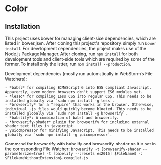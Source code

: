 # Color

## Installation

This project uses bower for managing client-side dependencies, which are listed in bower.json. After cloning this project's repository, simply run `bower install`.
For development dependencies, the project makes use of the Node.js Package Manager. After cloning, run `npm install` for both development tools and client-side tools which are required by some of the former. To install only the latter, run `npm install --production`.

Development dependencies (mostly run automatically in WebStorm's File Watchers):

    - *babel* for compiling ECMAScript 6 into ES5 compliant Javascript. Apparently, even modern browsers don't support ES6 modules yet.
    - *lessc* for compiling Less CSS into regular CSS. This needs to be installed globally via `sudo npm install -g less`.
    - *browserify* for a "require" that works in the browser. Otherwise, individual .js files would quickly become bloated. This needs to be installed globally via `sudo npm install -g browserify`.
    - *babelify*: A combination of babel and browserify.
    - *browserify-shader* plugin for browserify for including external shader text files in javascript.
    - yuicompressor for minifying Javascript. This needs to be installed globally via `sudo npm install -g yuicompressor`.

Command for browserify with babelify and browserify-shader as it is set in the corresponding File Watcher:
`browserify -t [browserify-shader --parameterize=true] -t [babelify --presets es2015] $FileName$ -o $FileNameWithoutExtension$.compiled.js`
